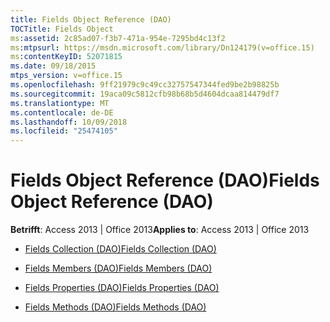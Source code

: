 ```yaml
---
title: Fields Object Reference (DAO)
TOCTitle: Fields Object
ms:assetid: 2c85ad07-f3b7-471a-954e-7295bd4c13f2
ms:mtpsurl: https://msdn.microsoft.com/library/Dn124179(v=office.15)
ms:contentKeyID: 52071815
ms.date: 09/18/2015
mtps_version: v=office.15
ms.openlocfilehash: 9ff21979c9c49cc32757547344fed9be2b98825b
ms.sourcegitcommit: 19aca09c5812cfb98b68b5d4604dcaa814479df7
ms.translationtype: MT
ms.contentlocale: de-DE
ms.lasthandoff: 10/09/2018
ms.locfileid: "25474105"
---
```

# <a name="fields-object-reference-dao"></a><span data-ttu-id="5fd5c-102">Fields Object Reference (DAO)</span><span class="sxs-lookup"><span data-stu-id="5fd5c-102">Fields Object Reference (DAO)</span></span>


<span data-ttu-id="5fd5c-103">**Betrifft**: Access 2013 | Office 2013</span><span class="sxs-lookup"><span data-stu-id="5fd5c-103">**Applies to**: Access 2013 | Office 2013</span></span>



  - [<span data-ttu-id="5fd5c-104">Fields Collection (DAO)</span><span class="sxs-lookup"><span data-stu-id="5fd5c-104">Fields Collection (DAO)</span></span>](fields-collection-dao.md)

  - [<span data-ttu-id="5fd5c-105">Fields Members (DAO)</span><span class="sxs-lookup"><span data-stu-id="5fd5c-105">Fields Members (DAO)</span></span>](fields-members-dao.md)

  - [<span data-ttu-id="5fd5c-106">Fields Properties (DAO)</span><span class="sxs-lookup"><span data-stu-id="5fd5c-106">Fields Properties (DAO)</span></span>](fields-properties-dao.md)

  - [<span data-ttu-id="5fd5c-107">Fields Methods (DAO)</span><span class="sxs-lookup"><span data-stu-id="5fd5c-107">Fields Methods (DAO)</span></span>](fields-methods-dao.md)

